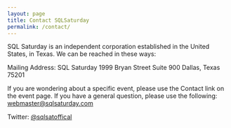 ```yaml
---
layout: page
title: Contact SQLSaturday
permalink: /contact/
---
```


SQL Saturday is an independent corporation established in the United States, in Texas. We can be reached in these ways:

Mailing Address:
    SQL Saturday
    1999 Bryan Street
    Suite 900
    Dallas, Texas 75201

If you are wondering about a specific event, please use the Contact link on the event page. If you have a general question, please use the following: [webmaster@sqlsaturday.com](mailto:webmaster@sqlsaturday.com)

Twitter: [@sqlsatoffical](https://twitter.com/sqlsatofficial/)

